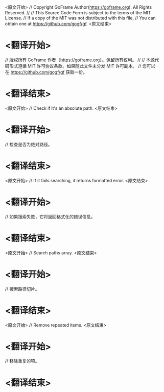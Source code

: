 
<原文开始>
// Copyright GoFrame Author(https://goframe.org). All Rights Reserved.
//
// This Source Code Form is subject to the terms of the MIT License.
// If a copy of the MIT was not distributed with this file,
// You can obtain one at https://github.com/gogf/gf.
<原文结束>

# <翻译开始>
// 版权所有 GoFrame 作者（https://goframe.org）。保留所有权利。
//
// 本源代码形式遵循 MIT 许可协议条款。如果随此文件未分发 MIT 许可副本，
// 您可以在 https://github.com/gogf/gf 获取一份。
# <翻译结束>


<原文开始>
// Check if it's an absolute path.
<原文结束>

# <翻译开始>
// 检查是否为绝对路径。
# <翻译结束>

















<原文开始>
// If it fails searching, it returns formatted error.
<原文结束>

# <翻译开始>
// 如果搜索失败，它将返回格式化的错误信息。
# <翻译结束>


<原文开始>
// Search paths array.
<原文结束>

# <翻译开始>
// 搜索路径切片。
# <翻译结束>


<原文开始>
// Remove repeated items.
<原文结束>

# <翻译开始>
// 移除重复的项。
# <翻译结束>


